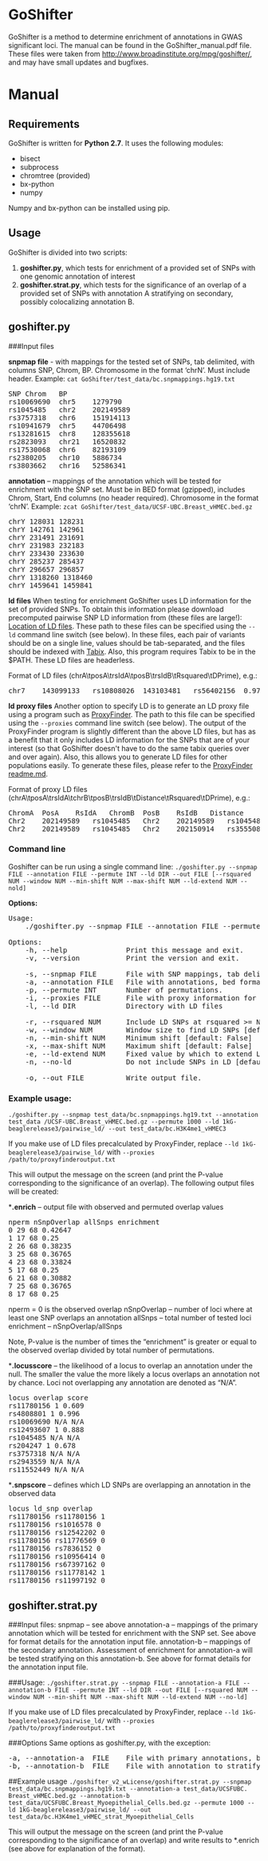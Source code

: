 # GoShifter

GoShifter is a method to determine enrichment of annotations in GWAS significant loci. The manual can be found in the GoShifter_manual.pdf file. These files were taken from http://www.broadinstitute.org/mpg/goshifter/, and may have small updates and bugfixes.






# Manual

## Requirements
GoShifter is written for **Python 2.7**. It uses the following modules:
* bisect
* subprocess
* chromtree (provided)
* bx-python
* numpy

Numpy and bx-python can be installed using pip.

## Usage
GoShifter is divided into two scripts: 
1. **goshifter.py**, which tests for enrichment of a provided set of SNPs with one genomic annotation of interest
2. **goshifter.strat.py**, which tests for the significance of an overlap of a provided set of SNPs with annotation A stratifying on secondary, possibly colocalizing annotation B.

## **goshifter.py**
###Input files

**snpmap file** - with mappings for the tested set of SNPs, tab delimited, with columns SNP, Chrom, BP. Chromosome in the format ‘chrN’. Must include header. Example: ```cat GoShifter/test_data/bc.snpmappings.hg19.txt```
<pre>
SNP	Chrom	BP
rs10069690	chr5	1279790
rs1045485	chr2	202149589
rs3757318	chr6	151914113
rs10941679	chr5	44706498
rs13281615	chr8	128355618
rs2823093	chr21	16520832
rs17530068	chr6	82193109
rs2380205	chr10	5886734
rs3803662	chr16	52586341
</pre>

**annotation** – mappings of the annotation which will be tested for enrichment with the SNP set. Must be in BED format (gzipped), includes Chrom, Start, End columns (no header required). Chromosome in the format ‘chrN’. Example: ```zcat GoShifter/test_data/UCSF-UBC.Breast_vHMEC.bed.gz```
<pre>
chrY 128031 128231
chrY 142761 142961
chrY 231491 231691
chrY 231983 232183
chrY 233430 233630
chrY 285237 285437
chrY 296657 296857
chrY 1318260 1318460
chrY 1459641 1459841
</pre>

**ld files** 
When testing for enrichment GoShifter uses LD information for the set of provided SNPs. To obtain this information please download precomputed pairwise SNP LD information from (these files are large!): [Location of LD files](https://www.broadinstitute.org/~slowikow/tgp/pairwise_ld/). These path to these files can be specified using the ```--ld``` command line switch (see below). In these files, each pair of variants should be on a single line, values should be tab-separated, and the files should be indexed with [Tabix](http://www.htslib.org/doc/tabix.html). Also, this program requires Tabix to be in the $PATH. These LD files are headerless.

Format of LD files (chrA\tposA\trsIdA\tposB\trsIdB\tRsquared\tDPrime), e.g.:
<pre>
chr7	143099133	rs10808026	143103481	rs56402156	0.970556	0.992515
</pre>

**ld proxy files** 
Another option to specify LD is to generate an LD proxy file using a program such as [ProxyFinder](https://github.com/immunogenomics/harmjan/releases). The path to this file can be specified using the ```--proxies``` command line switch (see below). The output of the ProxyFinder program is slightly different than the above LD files, but has as a benefit that it only includes LD information for the SNPs that are of your interest (so that GoShifter doesn't have to do the same tabix queries over and over again). Also, this allows you to generate LD files for other populations easily. To generate these files, please refer to the [ProxyFinder readme.md](https://github.com/immunogenomics/harmjan/tree/master/ProxyFinder).

Format of proxy LD files (chrA\tposA\trsIdA\tchrB\tposB\trsIdB\tDistance\tRsquared\tDPrime), e.g.:
<pre>
ChromA	PosA	RsIdA	ChromB	PosB	RsIdB	Distance	RSquared	Dprime
Chr2	202149589	rs1045485	Chr2	202149589	rs1045485	0	0.9999999999999981	0.999999999999999
Chr2	202149589	rs1045485	Chr2	202150914	rs35550815	1325	0.9999999999999981	0.999999999999999
</pre>


### Command line
Goshifter can be run using a single command line:
```./goshifter.py --snpmap FILE --annotation FILE --permute INT --ld DIR --out FILE [--rsquared NUM --window NUM --min-shift NUM --max-shift NUM --ld-extend NUM --nold]```

**Options:**
<pre>
Usage:
    ./goshifter.py --snpmap FILE --annotation FILE --permute INT [--ld DIR --proxies FILE] --out FILE [--rsquared NUM --window NUM --min-shift NUM --max-shift NUM --ld-extend NUM --no-ld]

Options:
    -h, --help              Print this message and exit.
    -v, --version           Print the version and exit.

    -s, --snpmap FILE       File with SNP mappings, tab delimited, must include header: SNP, CHR, BP. Chromosomes in format chrN.
    -a, --annotation FILE   File with annotations, bed format. No header.
    -p, --permute INT       Number of permutations.
    -i, --proxies FILE      File with proxy information for snps in --snpmap; takes precedence over --ld
    -l, --ld DIR            Directory with LD files
    
    -r, --rsquared NUM      Include LD SNPs at rsquared >= NUM [default: 0.8]
    -w, --window NUM        Window size to find LD SNPs [default: 5e5]
    -n, --min-shift NUM     Minimum shift [default: False]
    -x, --max-shift NUM     Maximum shift [default: False]
    -e, --ld-extend NUM     Fixed value by which to extend LD boundries [default: False]
    -n, --no-ld             Do not include SNPs in LD [default: False]

    -o, --out FILE          Write output file.
</pre>

### Example usage:
```./goshifter.py --snpmap test_data/bc.snpmappings.hg19.txt --annotation test_data /UCSF-UBC.Breast_vHMEC.bed.gz --permute 1000 --ld 1kG-beaglerelease3/pairwise_ld/ --out test_data/bc.H3K4me1_vHMEC3```

If you make use of LD files precalculated by ProxyFinder, replace ```--ld 1kG-beaglerelease3/pairwise_ld/``` with ```--proxies /path/to/proxyfinderoutput.txt```

This will output the message on the screen (and print the P-value corresponding to the significance of an overlap). The following output files will be created: 

***.enrich** – output file with observed and permuted overlap values
<pre>
nperm nSnpOverlap allSnps enrichment
0 29 68 0.42647
1 17 68 0.25
2 26 68 0.38235
3 25 68 0.36765
4 23 68 0.33824
5 17 68 0.25
6 21 68 0.30882
7 25 68 0.36765
8 17 68 0.25
</pre>
nperm = 0 is the observed overlap
nSnpOverlap – number of loci where at least one SNP overlaps an annotation
allSnps – total number of tested loci
enrichment – nSnpOverlap/allSnps

Note, P-value is the number of times the “enrichment” is greater or equal to the observed overlap divided by total number of permutations.

***.locusscore** – the likelihood of a locus to overlap an annotation under the null. The smaller the value the more likely a locus overlaps an annotation not by chance. Loci not overlapping any annotation are denoted as “N/A”.
<pre>
locus overlap score
rs11780156 1 0.609
rs4808801 1 0.996
rs10069690 N/A N/A
rs12493607 1 0.888
rs1045485 N/A N/A
rs204247 1 0.678
rs3757318 N/A N/A
rs2943559 N/A N/A
rs11552449 N/A N/A
</pre>
***.snpscore** – defines which LD SNPs are overlapping an annotation in the
observed data
<pre>
locus ld_snp overlap
rs11780156 rs11780156 1
rs11780156 rs1016578 0
rs11780156 rs12542202 0
rs11780156 rs11776569 0
rs11780156 rs7836152 0
rs11780156 rs10956414 0
rs11780156 rs67397162 0
rs11780156 rs11778142 1
rs11780156 rs11997192 0
</pre>

## **goshifter.strat.py**
###Input files:
snpmap – see above
annotation-a – mappings of the primary annotation which will be tested for enrichment with the SNP set. See above for format details for the annotation input file.
annotation-b – mappings of the secondary annotation. Assessment of enrichment for annotation-a will be tested stratifying on this annotation-b. See above for format details for the annotation input file.

###Usage:
```./goshifter.strat.py --snpmap FILE --annotation-a FILE --annotation-b FILE --permute INT --ld DIR --out FILE [--rsquared NUM --window NUM --min-shift NUM --max-shift NUM --ld-extend NUM --no-ld]```

If you make use of LD files precalculated by ProxyFinder, replace ```--ld 1kG-beaglerelease3/pairwise_ld/``` with ```--proxies /path/to/proxyfinderoutput.txt```

###Options
Same options as goshifter.py, with the exception:
<pre>
-a, --annotation-a	FILE	File with primary annotations, bed format. Gzipped. No header.
-b, --annotation-b	FILE	File with annotation to stratify on, bed format. Gzipped. No header.
</pre>

##Example usage
```./goshifter_v2_wLicense/goshifter.strat.py --snpmap test_data/bc.snpmappings.hg19.txt --annotation-a test_data/UCSFUBC. Breast_vHMEC.bed.gz --annotation-b test_data/UCSFUBC.Breast_Myoepithelial_Cells.bed.gz --permute 1000 --ld 1kG-beaglerelease3/pairwise_ld/ --out test_data/bc.H3K4me1_vHMEC_strat_Myoepithelial_Cells```

This will output the message on the screen (and print the P-value corresponding to the significance of an overlap) and write results to *.enrich (see above for explanation of the format).

